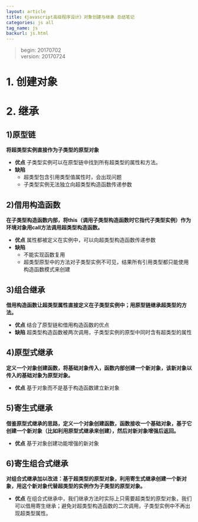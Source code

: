 ```yaml
---
layout: article
title: 《javascript高级程序设计》对象创建与继承 总结笔记
categories: js all
tag_name: js
backurl: js.html
---
```

>begin: 20170702  
>version: 20170724

# 1. 创建对象
# 2. 继承
## 1)原型链
**将超类型实例直接作为子类型的原型对象**
- **优点**
子类型实例可以在原型链中找到所有超类型的属性和方法。
- **缺陷**
  + 超类型包含引用类型值属性时，会出现问题
  + 子类型实例无法独立向超类型构造函数传递参数

## 2)借用构造函数
**在子类型构造函数内部，将this（调用子类型构造函数时它指代子类型实例）作为环境对象用call方法调用超类型构造函数。**
- **优点**
属性都被定义在实例中，可以向超类型构造函数传递参数
- **缺陷**
  + 不能实现函数复用
  + 超类型原型中的方法对子类型实例不可见，结果所有引用类型都只能使用构造函数模式来创建

## 3)组合继承
**借用构造函数让超类型属性直接定义在子类型实例中；用原型链继承超类型的方法。**
- **优点**
结合了原型链和借用构造函数的优点
- **缺陷**
超类型构造函数被两次调用，子类型实例的原型中同时含有超类型的属性

## 4)原型式继承
**定义一个对象创建函数，将基础对象传入，函数内部创建一个新对象，该新对象以传入的基础对象为原型对象。**
- **优点**
基于对象而不是基于构造函数建立新对象

## 5)寄生式继承
**借鉴原型式继承的思路，定义一个对象创建函数，函数接收一个基础对象，基于它创建一个新对象（比如利用原型式继承来创建），然后对新对象增强后返回。**
- **优点**
基于对象创建功能增强的新对象

## 6)寄生组合式继承
**对组合式继承加以改进：基于超类型的原型对象，利用寄生式继承创建一个新对象，用这个新对象代替超类型的实例作为子类型的原型对象。**
- **优点**
在组合式继承中，我们继承方法时实际上只需要超类型的原型对象，我们可以借用寄生继承；避免对超类型构造函数的二次调用，子类型实例中不再出现超类型属性。